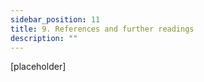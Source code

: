 ```yaml
---
sidebar_position: 11
title: 9. References and further readings
description: ""
---
```

\[placeholder]
